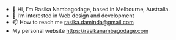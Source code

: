 - 👋 Hi, I’m Rasika Nambagodage, based in Melbourne, Australia.
- 👀 I’m interested in Web design and development
- 📫 How to reach me rasika.daminda@gmail.com
- My personal website https://rasikanambagodage.com

<!---
Rasika-Nambagodage/Rasika-Nambagodage is a ✨ special ✨ repository because its `README.md` (this file) appears on your GitHub profile.
You can click the Preview link to take a look at your changes.
--->
